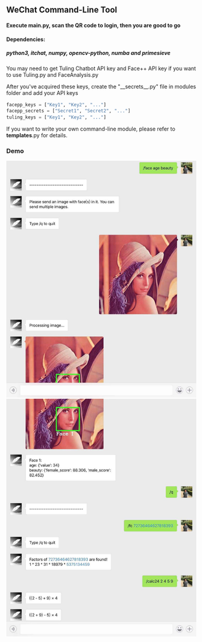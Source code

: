 ## WeChat Command-Line Tool
#### Execute main.py, scan the QR code to login, then you are good to go
#### Dependencies:
##### python3, itchat, numpy, opencv-python, numba and primesieve

You may need to get Tuling Chatbot API key and Face++ API key if you want to use Tuling.py and FaceAnalysis.py

After you've acquired these keys, create the "\_\_secrets__.py" file in modules folder and add your API keys
```python
facepp_keys = ["Key1", "Key2", "..."]
facepp_secrets = ["Secret1", "Secret2", "..."]
tuling_keys = ["Key1", "Key2", "..."]
```
If you want to write your own command-line module, please refer to __templates__.py for details.

### Demo

![demo-pic](demo/1.jpg)
![demo-pic](demo/2.jpg)